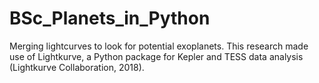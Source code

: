 # BSc_Planets_in_Python
Merging lightcurves to look for potential exoplanets.
This research made use of Lightkurve, a Python package for Kepler and TESS data analysis (Lightkurve Collaboration, 2018).
